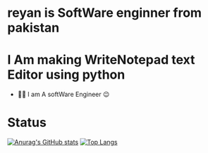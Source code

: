 # reyan is SoftWare enginner from pakistan
# I Am making WriteNotepad text Editor using python
- 🧑‍💻 I am A softWare Engineer 😉
# Status
[![Anurag's GitHub stats](https://github-readme-stats.vercel.app/api?username=reyanProgrammer)](https://github.com/anuraghazra/github-readme-stats)
[![Top Langs](https://github-readme-stats.vercel.app/api/top-langs/?username=anuraghazra&layout=compact)](https://github.com/anuraghazra/github-readme-stats)

